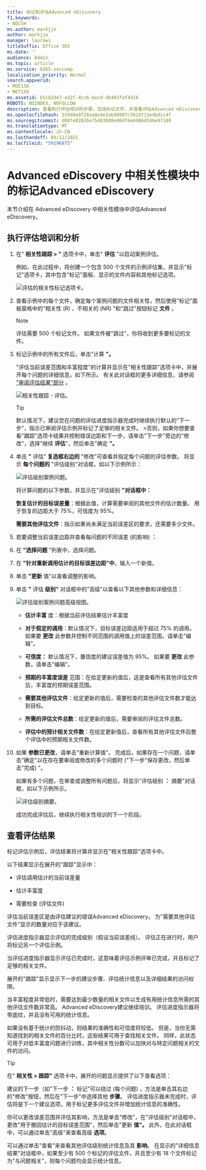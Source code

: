 ```yaml
---
title: 标记和评估Advanced eDiscovery
f1.keywords:
- NOCSH
ms.author: markjjo
author: markjjo
manager: laurawi
titleSuffix: Office 365
ms.date: ''
audience: Admin
ms.topic: article
ms.service: O365-seccomp
localization_priority: Normal
search.appverid:
- MOE150
- MET150
ms.assetid: b5c82de7-ed2f-4cc6-becd-db403faf4d18
ROBOTS: NOINDEX, NOFOLLOW
description: 查看执行评估培训的步骤，包括标记文件，并查看评估Advanced eDiscovery。
ms.openlocfilehash: 539d4e8f28aa8e4e3ab98807c5019711edbdcc4f
ms.sourcegitcommit: d08fe0282be75483608e96df4e6986d346e97180
ms.translationtype: MT
ms.contentlocale: zh-CN
ms.lasthandoff: 09/12/2021
ms.locfileid: "59196875"
---
```

# <a name="tagging-and-assessment-in-the-relevance-module-in-advanced-ediscovery"></a>Advanced eDiscovery 中相关性模块中的标记Advanced eDiscovery
  
本节介绍在 Advanced eDiscovery 中相关性模块中评估Advanced eDiscovery。
  
## <a name="performing-assessment-training-and-analysis"></a>执行评估培训和分析

1. 在" **相关性跟踪 \> "** 选项卡中，单击" **评估** "以启动案例评估。

    例如，在此过程中，将创建一个包含 500 个文件的示例评估集，并显示"标记"选项卡，其中包含"标记"面板、显示的文件内容和其他标记选项。 

    ![评估的相关性标记选项卡。](../media/c8acf891-b1cd-4344-816c-eabb8cbbe742.png)
  
2. 查看示例中的每个文件，确定每个案例问题的文件相关性，然后使用"标记"面板窗格中的"相关性 (R) 、不相关的 (NR) "和"跳过"按钮标记 **文件** 。 

    > [!NOTE]
    >  评估需要 500 个标记文件。 如果文件被"跳过"，你将收到更多要标记的文件。 
  
3. 标记示例中的所有文件后，单击"计算 **"。**

    "评估当前误差范围和丰富程度"的计算并显示在"相关性跟踪"选项卡中，并展开每个问题的详细信息，如下所示。 有关此对话框的更多详细信息，请参阅 ["审阅评估结果"部分](#reviewing-assessment-results) 。

    ![相关性跟踪 - 评估。](../media/da911ba5-8678-40d6-9ad5-fd0b058355c1.png)
  
    > [!TIP]
    > 默认情况下，建议您在问题的评估进度指示器完成时继续执行默认的"下一步"，指示已审阅评估示例并标记了足够的相关文件。 >否则，如果你想要查看"跟踪"选项卡结果并控制错误边距和下一步，请单击"下一步"旁边的"修改"，选择"继续 **评估**"，然后单击"确定 **"。** 
  
4. 单击 **"** 评估" **复选框右边的** "修改"可查看并指定每个问题的评估参数。 将显示 **每个问题的** "评估级别"对话框，如以下示例所示： 

    ![评估级别案例问题。](../media/b7113fef-d125-4617-ae1b-c9eb0bf79aec.png)
  
    将计算问题的以下参数，并显示在"评估级别 **"对话框中：** 

    **恢复估计的目标误差量**：根据此值，计算需要审阅的其他文件的估计数量。 用于恢复的边距大于 75%，可信度为 95%。

    **需要其他评估文件**：指示如果尚未满足当前误差区的要求，还需要多少文件。 

5. 若要调整当前误差边距并查看每问题的不同误差 (的影响) ：

6. 在 **"选择问题** "列表中，选择问题。 

7. 在 **"针对重新调用估计的目标误差边距"中**，输入一个新值。

8. 单击 **"更新** 值"以查看调整的影响。 

9. 单击 **"** 评估 **级别"** 对话框中的"高级"以查看以下其他参数和详细信息： 

    ![评估级别案例问题高级视图。](../media/577d7e0e-95df-48c2-9dec-bdeab5e801d8.png)
  
    - **估计丰富** 度：根据当前评估结果估计丰富度

    - **对于假定的调用**：默认情况下，目标误差边距适用于超过 75% 的调用。 如果要 **更改** 此参数并控制不同范围的调用值上的误差范围，请单击"编辑"。 

    - **可信度：** 默认情况下，置信度的建议误差值为 95%。 如果要 **更改** 此参数，请单击"编辑"。

    - **预期的丰富度误差** 范围：在给定更新的值后，这是查看所有其他评估文件后，丰富度的预期误差范围。

    - **需要其他评估文件**：给定更新的值后，需要检查的其他评估文件数才能达到目标。

    - **所需的评估文件总数**：给定更新的值后，需要审阅的评估文件总数。

    - **评估中的预计相关文件数**：在给定更新值后，查看所有其他评估文件后整个评估中的预期相关文件数。

10. 如果 **参数已更改**，请单击"重新计算值"。 完成后，如果存在一个问题，请单击"确定"以在存在要审阅或修改的多个问题时 ("下一步"保存更改，然后单击"完成) "。  

    如果有多个问题，在审查或调整所有问题后，将显示"评估级别 **：** 摘要"对话框，如以下示例所示。 

    ![评估级别摘要。](../media/4997b46d-10a5-4abc-b3b2-7b75a370eb9e.png)
  
    成功完成评估后，继续执行相关性培训的下一个阶段。

## <a name="reviewing-assessment-results"></a>查看评估结果

标记评估示例后，评估结果将计算并显示在"相关性跟踪"选项卡中。
  
以下结果显示在展开的"跟踪"显示中：
  
- 评估调用估计的当前误差量

- 估计丰富度

- 需要检查 (评估文件) 

评估当前误差区是由评估建议的错误Advanced eDiscovery。 为"需要其他评估文件"显示的数量对应于该建议。
  
评估进度指示器显示评估的完成级别（假设当前误差线）。 评估正在进行时，用户将标记另一个评估示例。
  
当评估进度指示器显示评估已完成时，这意味着评估示例评审已完成，并且标记了足够的相关文件。 
  
展开的"跟踪"显示显示下一步的建议步骤、评估统计信息以及详细结果的访问权限。
  
当丰富程度非常低时，需要达到最少数量的相关文件以生成有用统计信息所需的其他评估文件数非常高。 Advanced eDiscovery建议继续培训。 评估进度指示器将带底纹，并且没有可用的统计信息。
  
如果没有基于统计的防抖动，则结果的准确性和可信度将较低。 但是，当你无需知道找到的相关文件的百分比时，这些结果可用于查找相关文件。 同样，此状态可用于对低丰富度问题进行训练，其中相关性分数可以加快对与特定问题相关的文件的访问。
  
> [!TIP]
> 在" **相关性 \> 跟踪"** 选项卡中，展开的问题显示提供了以下查看选项： 
> 
> 建议的下一步（如"下一步 **：** 标记"可以绕过 (每个问题) ，方法是单击其右边的"修改"按钮，然后在"下一步"中选择其他 **步骤**。 评估进度指示器未完成时，评估将是下一个建议选项，用于标记更多评估文件并增加统计信息的准确性。 
> 
> 你可以更改误差范围并评估其影响，方法是单击"修改"，在"评估级别"对话框中，更改"用于撤回估计的目标误差范围"，然后单击"更新 **值"。**  此外，在此对话框中，可以通过单击"高级"来查看高级 **选项**。 
> 
> 可以通过单击"查看"来查看其他评估级别统计信息及其 **影响**。 在显示的"详细信息结果"对话框中，如果至少有 500 个标记的评估文件，并且至少有 18 个文件标记为"与问题相关"，则每个问题均会显示统计信息。 
